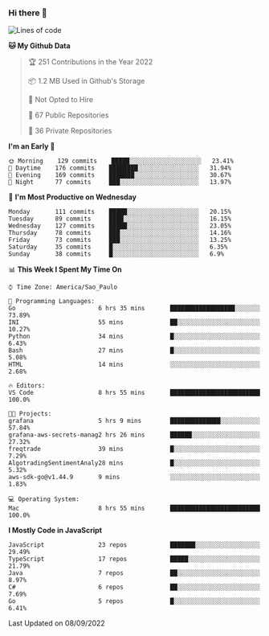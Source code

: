 ### Hi there 👋

<!--
**guicaulada/guicaulada** is a ✨ _special_ ✨ repository because its `README.md` (this file) appears on your GitHub profile.

Here are some ideas to get you started:

- 🔭 I’m currently working on ...
- 🌱 I’m currently learning ...
- 👯 I’m looking to collaborate on ...
- 🤔 I’m looking for help with ...
- 💬 Ask me about ...
- 📫 How to reach me: ...
- 😄 Pronouns: ...
- ⚡ Fun fact: ...
-->

<!--START_SECTION:waka-->
![Lines of code](https://img.shields.io/badge/From%20Hello%20World%20I%27ve%20Written-2.6%20million%20lines%20of%20code-blue)

**🐱 My Github Data** 

> 🏆 251 Contributions in the Year 2022
 > 
> 📦 1.2 MB Used in Github's Storage 
 > 
> 🚫 Not Opted to Hire
 > 
> 📜 67 Public Repositories 
 > 
> 🔑 36 Private Repositories  
 > 
**I'm an Early 🐤** 

```text
🌞 Morning    129 commits    █████░░░░░░░░░░░░░░░░░░░░   23.41% 
🌆 Daytime    176 commits    ████████░░░░░░░░░░░░░░░░░   31.94% 
🌃 Evening    169 commits    ███████░░░░░░░░░░░░░░░░░░   30.67% 
🌙 Night      77 commits     ███░░░░░░░░░░░░░░░░░░░░░░   13.97%

```
📅 **I'm Most Productive on Wednesday** 

```text
Monday       111 commits    █████░░░░░░░░░░░░░░░░░░░░   20.15% 
Tuesday      89 commits     ████░░░░░░░░░░░░░░░░░░░░░   16.15% 
Wednesday    127 commits    █████░░░░░░░░░░░░░░░░░░░░   23.05% 
Thursday     78 commits     ███░░░░░░░░░░░░░░░░░░░░░░   14.16% 
Friday       73 commits     ███░░░░░░░░░░░░░░░░░░░░░░   13.25% 
Saturday     35 commits     █░░░░░░░░░░░░░░░░░░░░░░░░   6.35% 
Sunday       38 commits     █░░░░░░░░░░░░░░░░░░░░░░░░   6.9%

```


📊 **This Week I Spent My Time On** 

```text
⌚︎ Time Zone: America/Sao_Paulo

💬 Programming Languages: 
Go                       6 hrs 35 mins       ██████████████████░░░░░░░   73.89% 
INI                      55 mins             ██░░░░░░░░░░░░░░░░░░░░░░░   10.27% 
Python                   34 mins             █░░░░░░░░░░░░░░░░░░░░░░░░   6.43% 
Bash                     27 mins             █░░░░░░░░░░░░░░░░░░░░░░░░   5.08% 
HTML                     14 mins             ░░░░░░░░░░░░░░░░░░░░░░░░░   2.68%

🔥 Editors: 
VS Code                  8 hrs 55 mins       █████████████████████████   100.0%

🐱‍💻 Projects: 
grafana                  5 hrs 9 mins        ██████████████░░░░░░░░░░░   57.84% 
grafana-aws-secrets-manag2 hrs 26 mins       ██████░░░░░░░░░░░░░░░░░░░   27.32% 
freqtrade                39 mins             █░░░░░░░░░░░░░░░░░░░░░░░░   7.29% 
AlgotradingSentimentAnaly28 mins             █░░░░░░░░░░░░░░░░░░░░░░░░   5.32% 
aws-sdk-go@v1.44.9       9 mins              ░░░░░░░░░░░░░░░░░░░░░░░░░   1.83%

💻 Operating System: 
Mac                      8 hrs 55 mins       █████████████████████████   100.0%

```

**I Mostly Code in JavaScript** 

```text
JavaScript               23 repos            ███████░░░░░░░░░░░░░░░░░░   29.49% 
TypeScript               17 repos            █████░░░░░░░░░░░░░░░░░░░░   21.79% 
Java                     7 repos             ██░░░░░░░░░░░░░░░░░░░░░░░   8.97% 
C#                       6 repos             ██░░░░░░░░░░░░░░░░░░░░░░░   7.69% 
Go                       5 repos             █░░░░░░░░░░░░░░░░░░░░░░░░   6.41%

```



 Last Updated on 08/09/2022
<!--END_SECTION:waka-->
